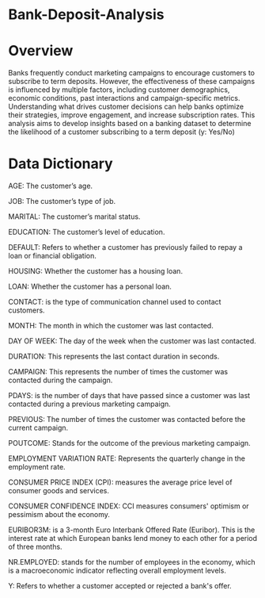# Bank-Deposit-Analysis
# Overview
Banks frequently conduct marketing campaigns to encourage customers to subscribe to term deposits. However, the effectiveness of these campaigns is influenced by multiple factors, including customer demographics, economic conditions, past interactions and campaign-specific metrics. Understanding what drives customer decisions can help banks optimize their strategies, improve engagement, and increase subscription rates.
This analysis aims to develop insights based on a banking dataset to determine the likelihood of a customer subscribing to a term deposit (y: Yes/No)
# Data Dictionary
AGE: The customer’s age.

JOB: The customer’s type of job.

MARITAL: The customer’s marital status.

EDUCATION: The customer’s level of education.

DEFAULT: Refers to whether a customer has previously failed to repay a loan or financial obligation.

HOUSING: Whether the customer has a housing loan.

LOAN: Whether the customer has a personal loan.

CONTACT: is the type of communication channel used to contact customers.

MONTH: The month in which the customer was last contacted.

DAY OF WEEK: The day of the week when the customer was last contacted.

DURATION: This represents the last contact duration in seconds.

CAMPAIGN: This represents the number of times the customer was contacted during the campaign.

PDAYS: is the number of days that have passed since a customer was last contacted during a previous marketing campaign.

PREVIOUS: The number of times the customer was contacted before the current campaign.

POUTCOME: Stands for the outcome of the previous marketing campaign. 

EMPLOYMENT VARIATION RATE: Represents the quarterly change in the employment rate.

CONSUMER PRICE INDEX (CPI): measures the average price level of consumer goods and services.

CONSUMER CONFIDENCE INDEX: CCI measures consumers' optimism or pessimism about the economy.

EURIBOR3M: is a 3-month Euro Interbank Offered Rate (Euribor). This is the interest rate at which European banks lend money to each other for a period of three months.

NR.EMPLOYED: stands for the number of employees in the economy, which is a macroeconomic indicator reflecting overall employment levels. 

Y: Refers to whether a customer accepted or rejected a bank's offer.
